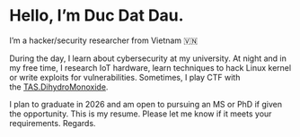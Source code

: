 # Hello, I’m Duc Dat Dau.

I’m a hacker/security researcher from Vietnam 🇻🇳

During the day, I learn about cybersecurity at my university. At night and in my free time, I research IoT hardware, learn techniques to hack Linux kernel or write exploits for vulnerabilities. Sometimes, I play CTF with the [TAS.DihydroMonoxide](https://ctftime.org/team/351063).

I plan to graduate in 2026 and am open to pursuing an MS or PhD if given the opportunity. This is my resume. Please let me know if it meets your requirements. Regards.